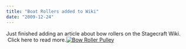 ```yaml
---
title: "Boat Rollers added to Wiki"
date: "2009-12-24"
---
```


Just finished adding an article about bow rollers on the Stagecraft Wiki.  Click here to read more.[![Bow Roller Pulley](../images/Bow-roller-pulley.jpg "Bow Roller Pulley")](http://scenic-shop.com/wp/wp-content/uploads/2009/12/Bow-roller-pulley.jpg)
